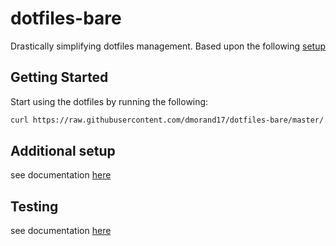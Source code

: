 # dotfiles-bare
Drastically simplifying dotfiles management.
Based upon the following [setup](https://mjones44.medium.com/storing-dotfiles-in-a-git-repository-53f765c0005d)

## Getting Started
Start using the dotfiles by running the following:
```bash
curl https://raw.githubusercontent.com/dmorand17/dotfiles-bare/master/.cfg-tools/config-init | bash
```

## Additional setup
see documentation [here](.cfg-tools/README.md)

## Testing
see documentation [here](.cfg-test/README.md)
